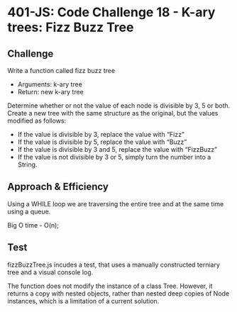 # 401-JS: Code Challenge 18 - K-ary trees: Fizz Buzz Tree

## Challenge

Write a function called fizz buzz tree

- Arguments: k-ary tree
- Return: new k-ary tree

Determine whether or not the value of each node is divisible by 3, 5 or both. Create a new tree with the same structure as the original, but the values modified as follows:

- If the value is divisible by 3, replace the value with “Fizz”
- If the value is divisible by 5, replace the value with “Buzz”
- If the value is divisible by 3 and 5, replace the value with “FizzBuzz”
- If the value is not divisible by 3 or 5, simply turn the number into a String.

## Approach & Efficiency
<!-- What approach did you take? Why? What is the Big O space/time for this approach? -->

Using a WHILE loop we are traversing the entire tree and at the same time using a queue.

Big O time - O(n);

## Test

fizzBuzzTree.js incudes a test, that uses a manually constructed terniary tree and a visual console log.

The function does not modify the instance of a class Tree. However, it returns a copy with nested objects, rather than nested deep copies of Node instances, which is a limitation of a current solution.
